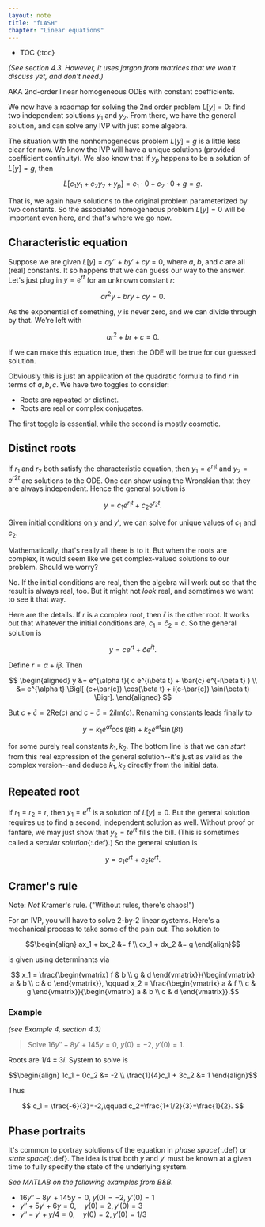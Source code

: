 ```yaml
---
layout: note
title: "fLASH"
chapter: "Linear equations"
---
```

* TOC
{:toc}

*(See section 4.3. However, it uses jargon from matrices that we won't discuss yet, and don't need.)*

AKA 2nd-order linear homogeneous ODEs with constant coefficients. 

We now have a roadmap for solving the 2nd order problem $L[y]=0$: find two independent solutions $y_1$ and $y_2$. From there, we have the general solution, and can solve any IVP with just some algebra. 

The situation with the nonhomogeneous problem $L[y]=g$ is a little less clear for now. We know the IVP will have a unique solutions (provided coefficient continuity). We also know that if $y_p$ happens to be a solution of $L[y]=g$, then

$$
L[c_1y_1+c_2y_2 + y_p] = c_1\cdot 0 + c_2\cdot 0 + g = g.
$$

That is, we again have solutions to the original problem parameterized by two constants. So the associated homogeneous problem $L[y]=0$ will be important even here, and that's where we go now. 

## Characteristic equation

Suppose we are given $L[y]=ay'' +by'+cy=0$, where $a$, $b$, and $c$ are all (real) constants. It so happens that we can guess our way to the answer. Let's just plug in $y=e^{rt}$ for an unknown constant $r$:

$$a r^2 y + b r y + c y = 0.$$

As the exponential of something, $y$ is never zero, and we can divide through by that. We're left with 

$$ar^2 + br + c = 0.$$

If we can make this equation true, then the ODE will be true for our guessed solution. 

Obviously this is just an application of the quadratic formula to find $r$ in terms of $a,b,c$. We have two toggles to consider:

* Roots are repeated or distinct.
* Roots are real or complex conjugates. 

The first toggle is essential, while the second is mostly cosmetic.

## Distinct roots

If $r_1$ and $r_2$ both satisfy the characteristic equation, then $y_1=e^{r_1t}$ and $y_2=e^{r2 t}$ are solutions to the ODE. One can show using the Wronskian that they are always independent. Hence the general solution is

$$y = c_1 e^{r_1t} + c_2 e^{r_2t}.$$

Given initial conditions on $y$ and $y'$, we can solve for unique values of $c_1$ and $c_2$. 

Mathematically, that's really all there is to it. But when the roots are complex, it would seem like we get complex-valued solutions to our problem. Should we worry? 

No. If the initial conditions are real, then the algebra will work out so that the result is always real, too. But it might not *look* real, and sometimes we want to see it that way. 

Here are the details. If $r$ is a complex root, then $\bar{r}$ is the other root. It works out that whatever the initial conditions are, $c_1=\bar{c}_2=c$. So the general solution is

$$
y = c e^{rt} + \bar{c} e^{\bar{r}t}.
$$

Define $r = \alpha + i\beta$. Then 

$$
\begin{aligned}
y &= e^{\alpha t}( c e^{i\beta t} + \bar{c} e^{-i\beta t} ) \\
    &= e^{\alpha t} \Bigl[ (c+\bar{c}) \cos(\beta t) + i(c-\bar{c}) \sin(\beta t)   \Bigr].
\end{aligned}
$$

But $c+\bar{c}=2\text{Re}(c)$ and $c-\bar{c}=2i\text{Im}(c)$. Renaming constants leads finally to 

$$
y = k_1 e^{\alpha t}  \cos(\beta t) + k_2 e^{\alpha t} \sin(\beta t)   
$$

for some purely real constants $k_1,k_2$. The bottom line is that we can *start* from this real expression of the general solution--it's just as valid as the complex version--and deduce $k_1,k_2$ directly from the initial data. 

## Repeated root

If $r_1=r_2=r$, then $y_1=e^{rt}$ is a solution of $L[y]=0$. But the general solution requires us to find a second, independent solution as well. Without proof or fanfare, we may just show that $y_2=te^{rt}$ fills the bill. (This is sometimes called a *secular solution*{:.def}.) So the general solution is

$$
y = c_1 e^{rt} + c_2 te^{rt}.
$$

## Cramer's rule

Note: *Not* Kramer's rule. ("Without rules, there's chaos!")

For an IVP, you will have to solve 2-by-2 linear systems. Here's a mechanical process to take some of the pain out. The solution to 

$$\begin{align}
ax_1 + bx_2 &= f \\
cx_1 + dx_2 &= g
\end{align}$$

is given using determinants via

$$
x_1 = \frac{\begin{vmatrix} f & b \\ g & d \end{vmatrix}}{\begin{vmatrix} a & b \\ c & d \end{vmatrix}}, \qquad 
x_2 = \frac{\begin{vmatrix} a & f \\ c & g \end{vmatrix}}{\begin{vmatrix} a & b \\ c & d \end{vmatrix}}.$$

### Example 

*(see Example 4, section 4.3)*

> Solve $16y'' -8y' + 145y = 0$, $y(0)=-2$, $y'(0)=1$.

Roots are $1/4\pm 3i$. System to solve is 

$$\begin{align}
1c_1 + 0c_2 &= -2 \\
\frac{1}{4}c_1 + 3c_2 &= 1
\end{align}$$

Thus

$$
c_1 = \frac{-6}{3}=-2,\qquad c_2=\frac{1+1/2}{3}=\frac{1}{2}.
$$

## Phase portraits

It's common to portray solutions of the equation in *phase space*{:.def} or *state space*{:.def}. The idea is that both $y$ and $y'$ must be known at a given time to fully specify the state of the underlying system. 

*See MATLAB on the following examples from B&B.*

* $16y'' -8y' + 145y = 0$, $y(0)=-2$, $y'(0)=1$
* $y'' +5y'+6y=0,\quad y(0)=2,\, y'(0)=3$
* $y'' - y' + y/4 = 0, \quad y(0)=2,\, y'(0)=1/3$

